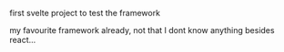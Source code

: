 first svelte project to test the framework

my favourite framework already, not that I dont know anything besides react...
